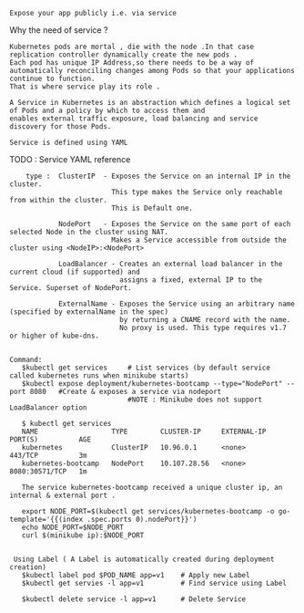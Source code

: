 `Expose your app publicly i.e. via service`


   Why the need of service ?
   
    Kubernetes pods are mortal , die with the node .In that case replication controller dynamically create the new pods .
    Each pod has unique IP Address,so there needs to be a way of automatically reconciling changes among Pods so that your applications continue to function.
    That is where service play its role .
   
    A Service in Kubernetes is an abstraction which defines a logical set of Pods and a policy by which to access them and
    enables external traffic exposure, load balancing and service discovery for those Pods.
   
    Service is defined using YAML 
   
   TODO : Service YAML reference
    
        type :  ClusterIP  - Exposes the Service on an internal IP in the cluster. 
                             This type makes the Service only reachable from within the cluster.
                             This is Default one.
           
                NodePort   - Exposes the Service on the same port of each selected Node in the cluster using NAT. 
                             Makes a Service accessible from outside the cluster using <NodeIP>:<NodePort>
                
                LoadBalancer - Creates an external load balancer in the current cloud (if supported) and 
                               assigns a fixed, external IP to the Service. Superset of NodePort.
                               
                ExternalName - Exposes the Service using an arbitrary name (specified by externalName in the spec)
                               by returning a CNAME record with the name.
                               No proxy is used. This type requires v1.7 or higher of kube-dns.
                
    
    Command:
       $kubectl get services     # List services (by default service called kubernetes runs when minikube starts)
       $kubectl expose deployment/kubernetes-bootcamp --type="NodePort" --port 8080   #Create & exposes a service via nodeport
                                 #NOTE : Minikube does not support LoadBalancer option
                                 
       $ kubectl get services
       NAME                  TYPE        CLUSTER-IP     EXTERNAL-IP   PORT(S)          AGE
       kubernetes            ClusterIP   10.96.0.1      <none>        443/TCP          3m
       kubernetes-bootcamp   NodePort    10.107.28.56   <none>        8080:30571/TCP   1m
       
       The service kubernetes-bootcamp received a unique cluster ip, an internal & external port .
       
       export NODE_PORT=$(kubectl get services/kubernetes-bootcamp -o go-template='{{(index .spec.ports 0).nodePort}}')
       echo NODE_PORT=$NODE_PORT
       curl $(minikube ip):$NODE_PORT
       
       
     Using Label ( A Label is automatically created during deployment creation)
       $kubectl label pod $POD_NAME app=v1    # Apply new Label 
       $kubectl get servies -l app=v1         # Find service using Label
       
       $kubectl delete service -l app=v1      # Delete Service 
       
     